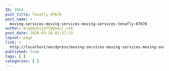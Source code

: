 ```yaml
---
ID: 2958
post_title: Tenafly 07670
post_name: >
  moving-services-moving-services-moving-services-tenafly-07670
author: mrgabonijeff@gmail.com
post_date: 2018-03-28 01:37:33
layout: page
link: >
  http://localhost/wordpress/moving-services-moving-services-moving-services-tenafly-07670/
published: true
tags: [ ]
categories: [ ]
---
```

